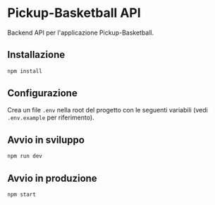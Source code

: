 # Pickup-Basketball API

Backend API per l'applicazione Pickup-Basketball.

## Installazione

```bash
npm install
```

## Configurazione

Crea un file `.env` nella root del progetto con le seguenti variabili (vedi `.env.example` per riferimento).

## Avvio in sviluppo

```bash
npm run dev
```

## Avvio in produzione

```bash
npm start
```
